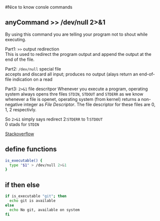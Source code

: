 #Nice to know consle commands 

anyCommand >> /dev/null 2>&1
----------------------------

By using this command you are telling your program not to shout while 
executing.

Part1: `>>` output redirection  
This is used to redirect the program output and append the output at 
the end of the file. 

Part2: `/dev/null` special file  
accepts and discard all input; produces no output (alays return an 
end-of-file indication on a read

Part3: `2>&1` file descritpor
Whenever you execute a program, operating system always opens thre 
files `STDIN`, `STDOUT` and `STDERR` as we know whenever a file is 
openet, operating system (from kernel) returns a non-negative integer 
as *File Descriptor*. The file descriptor for these files are 0, 1, 2 
respectivly. 

So `2>&1` simply says redirect 2:`STDERR` to 1:`STDOUT`  
0 stads for `STDIN`  

[Stackoverflow](https://www.stackoverflow.com/questions/10508843/what-is-dev-null-21)

define functions
----------------

```bash
is_executable() {
  type "$1" > /dev/null 2>&1
}
```

if then else
------------

```bash
if is_executable "git"; then
  echo git is available
else
  echo No git, available on system 
fi
```




